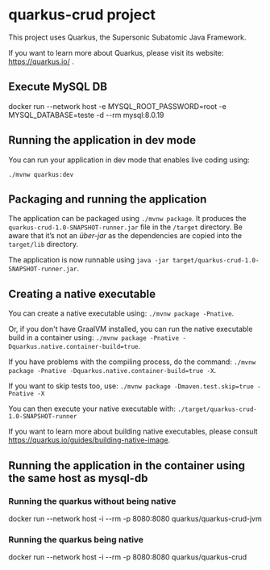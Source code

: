 # quarkus-crud project

This project uses Quarkus, the Supersonic Subatomic Java Framework.

If you want to learn more about Quarkus, please visit its website: https://quarkus.io/ .

## Execute MySQL DB

docker run --network host -e MYSQL_ROOT_PASSWORD=root -e MYSQL_DATABASE=teste -d --rm mysql:8.0.19

## Running the application in dev mode

You can run your application in dev mode that enables live coding using:
```
./mvnw quarkus:dev
```

## Packaging and running the application

The application can be packaged using `./mvnw package`.
It produces the `quarkus-crud-1.0-SNAPSHOT-runner.jar` file in the `/target` directory.
Be aware that it’s not an _über-jar_ as the dependencies are copied into the `target/lib` directory.

The application is now runnable using `java -jar target/quarkus-crud-1.0-SNAPSHOT-runner.jar`.

## Creating a native executable

You can create a native executable using: `./mvnw package -Pnative`.

Or, if you don't have GraalVM installed, you can run the native executable build in a container using: `./mvnw package -Pnative -Dquarkus.native.container-build=true`.

If you have problems with the compiling process, do the command: `./mvnw package -Pnative -Dquarkus.native.container-build=true -X`.

If you want to skip tests too, use: `./mvnw package -Dmaven.test.skip=true -Pnative -X`

You can then execute your native executable with: `./target/quarkus-crud-1.0-SNAPSHOT-runner`

If you want to learn more about building native executables, please consult https://quarkus.io/guides/building-native-image.

## Running the application in the container using the same host as mysql-db

### Running the quarkus without being native
docker run --network host -i --rm -p 8080:8080 quarkus/quarkus-crud-jvm   

### Running the quarkus being native                
docker run --network host -i --rm -p 8080:8080 quarkus/quarkus-crud                 
